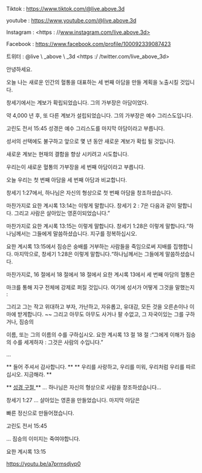 Tiktok : <https://www.tiktok.com/@live.above.3d>

youtube : <https://www.youtube.com/@live.above.3d>

Instagram : <https : //www.instagram.com/live.above.3d>

Facebook : <https://www.facebook.com/profile/100092339087423>

트위터 : @live \ _above \ _3d <https :/ /twitter.com/live_above_3d>

안녕하세요.

오늘 나는 새로운
인간의 혈통을 대표하는 세 번째 아담을 만들 계획을 노출시킬 것입니다.

창세기에서는 계보가 확립되었습니다. 그의 가부장은 아담이었다.

약 4,000 년 후, 또 다른 계보가 설립되었습니다. 그의
가부장은 예수 그리스도입니다.

고린도 전서 15:45 성경은 예수 그리스도를 마지막 아담이라고 부릅니다.

성서의 선택에도 불구하고 앞으로 몇 년 동안 새로운
계보가 확립 될 것입니다.

새로운 계보는 현재의 결함을 향상 시키려고 시도합니다.

우리는이 새로운 혈통의 가부장을 세 번째 아담이라고 부릅니다.

오늘 우리는 첫 번째 아담을 세 번째 아담과 비교합니다.

창세기 1:27에서, 하나님은 자신의 형상으로 첫 번째 아담을 창조하셨습니다.

마찬가지로 요한 계시록 13:14는 이렇게 말합니다.
창세기 2 : 7은 다음과 같이 말합니다. 그리고 사람은 살아있는 영혼이되었습니다.”

마찬가지로 요한 계시록 13:15는 이렇게 말합니다.
창세기 1:28은 이렇게 말합니다.“하나님께서는 그들에게 말씀하셨습니다. 지구를 정복하십시오.

요한 계시록 13:15에서 짐승은 숭배를 거부하는 사람들을 죽임으로써 지배를 집행합니다.
마지막으로, 창세기 1:28은 이렇게 말합니다.“하나님께서는 그들에게 말씀하셨습니다.

마찬가지로, 16 절에서 18 절에서 18 절에서 요한 계시록 13에서
세 번째 아담의 혈통은

마크를 통해 지구 전체에 강제로 퍼질 것입니다.
여기에 성서가 어떻게 그것을 말했는지 :

그리고 그는 작고 위대하고 부자, 가난하고, 자유롭고, 유대감,
모든 것을 오른손이나 이마에 받게합니다. ~~ 그리고 아무도 아무도 사거나 팔 수없고, 그 자국이있는 그를 구하거나, 짐승의

이름, 또는 그의 이름의 수를 구하십시오.
요한 계시록 13 절 18 절 :“그에게 이해가
짐승의 수를 세게하자 : 그것은 사람의 수입니다.”

…

** 들어 주셔서 감사합니다. **
** 우리를 사랑하고, 우리를 미워, 우리처럼 우리를 따르십시오. 지금해라. **

** <u> 성경 구절 </u> **
… 하나님은 자신의 형상으로 사람을 창조하셨습니다…

창세기 1:27
… 살아있는 영혼을 만들었습니다. 마지막 아담은

빠른 정신으로 만들어졌습니다.

고린도 전서 15:45

… 짐승의 이미지는 죽여야합니다.

요한 계시록 13:15

<https://youtu.be/a7prmsdjvp0>





